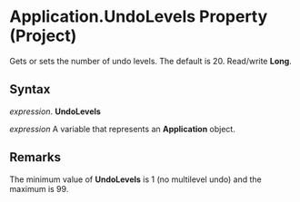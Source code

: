 
# Application.UndoLevels Property (Project)

Gets or sets the number of undo levels. The default is 20. Read/write  **Long**.


## Syntax

 _expression_. **UndoLevels**

 _expression_ A variable that represents an **Application** object.


## Remarks

The minimum value of  **UndoLevels** is 1 (no multilevel undo) and the maximum is 99.

